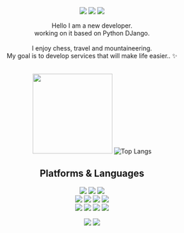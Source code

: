 <div align=center> 
  <p>
  <a href="https://velog.io/@ghj616" target="_blank"><img src="https://img.shields.io/badge/Blog-FBB103?style=flat-square&logo=GitHub%20Sponsors&logoColor=white"/></a>
  <a href="mailto:ghj3160@gmail.com" target="_blank"><img src="https://img.shields.io/badge/ghj3160@gmail.com-EA4335?style=flat-square&logo=Gmail&logoColor=white"/></a>
  <a href="#" target="_blank"><img src="https://img.shields.io/badge/Instagram-7B42BC?style=flat-square&logo=Instagram&logoColor=white"/></a>
<!-- 인스타는 그냥 그냥 주소 연결은 안했음 -->
<p>
  
  Hello I am a new developer.<br/>
  working on it based on Python DJango.<br/><br/>
  I enjoy chess, travel and mountaineering. <br/>
  My goal is to develop services that will make life easier.. ✨ <br/><br/>
</p>

   <img height="180em" src="https://github-readme-stats.vercel.app/api?username=KooHyunJung&show_icons=true&hide_border=true&&theme=react&count_private=true&include_all_commits=true" />   ![Top Langs](https://github-readme-stats.vercel.app/api/top-langs/?username=KooHyunJung&layout=compact&hide_border=true&theme=react)
  
  
 


  
  

## Platforms & Languages
<p>
  
  <img src="https://img.shields.io/badge/java-007396?style=for-the-badge&logo=java&logoColor=white"> 
  <img src="https://img.shields.io/badge/c++-00599C?style=for-the-badge&logo=c%2B%2B&logoColor=white">
  <img src="https://img.shields.io/badge/python-3776AB?style=for-the-badge&logo=python&logoColor=white"> 
  <br>  
    <img src="https://img.shields.io/badge/html5-E34F26?style=for-the-badge&logo=html5&logoColor=white"> 
  <img src="https://img.shields.io/badge/css-1572B6?style=for-the-badge&logo=css3&logoColor=white"> 
  <img src="https://img.shields.io/badge/javascript-F7DF1E?style=for-the-badge&logo=javascript&logoColor=black"> 
  <img src="https://img.shields.io/badge/jquery-0769AD?style=for-the-badge&logo=jquery&logoColor=white">
  <br>
     <img src="https://img.shields.io/badge/mongoDB-47A248?style=for-the-badge&logo=MongoDB&logoColor=white">
    <img src="https://img.shields.io/badge/django-092E20?style=for-the-badge&logo=django&logoColor=white">
  <img src="https://img.shields.io/badge/flask-000000?style=for-the-badge&logo=flask&logoColor=white">
      <img src="https://img.shields.io/badge/bootstrap-7952B3?style=for-the-badge&logo=bootstrap&logoColor=white">
  <br>
</p>

<p>
  <img src="https://img.shields.io/badge/github-181717?style=for-the-badge&logo=github&logoColor=white">
  <img src="https://img.shields.io/badge/git-F05032?style=for-the-badge&logo=git&logoColor=white">
</p>
</div>
</div>
